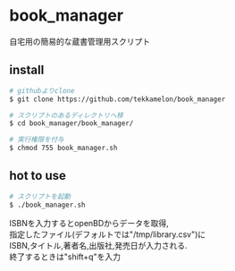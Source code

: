 # book_manager
自宅用の簡易的な蔵書管理用スクリプト

## install

```sh
# githubよりclone
$ git clone https://github.com/tekkamelon/book_manager

# スクリプトのあるディレクトリへ移 
$ cd book_manager/book_manager/

# 実行権限を付与
$ chmod 755 book_manager.sh
```

## hot to use

```sh
# スクリプトを起動
$ ./book_manager.sh
```

ISBNを入力するとopenBDからデータを取得,  
指定したファイル(デフォルトでは"/tmp/library.csv")に  
ISBN,タイトル,著者名,出版社,発売日が入力される.  
終了するときは"shift+q"を入力
